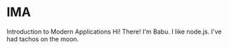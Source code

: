 # IMA
Introduction to Modern Applications
Hi! There!
I'm Babu. I like node.js. 
I've had tachos on the moon.

